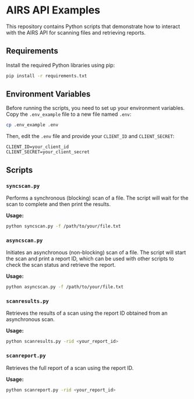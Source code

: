
# AIRS API Examples

This repository contains Python scripts that demonstrate how to interact with the AIRS API for scanning files and retrieving reports.

## Requirements

Install the required Python libraries using pip:

```bash
pip install -r requirements.txt
```

## Environment Variables

Before running the scripts, you need to set up your environment variables. Copy the `.env_example` file to a new file named `.env`:

```bash
cp .env_example .env
```

Then, edit the `.env` file and provide your `CLIENT_ID` and `CLIENT_SECRET`:

```
CLIENT_ID=your_client_id
CLIENT_SECRET=your_client_secret
```

## Scripts

### `syncscan.py`

Performs a synchronous (blocking) scan of a file. The script will wait for the scan to complete and then print the results.

**Usage:**

```bash
python syncscan.py -f /path/to/your/file.txt
```

### `asyncscan.py`

Initiates an asynchronous (non-blocking) scan of a file. The script will start the scan and print a report ID, which can be used with other scripts to check the scan status and retrieve the report.

**Usage:**

```bash
python asyncscan.py -f /path/to/your/file.txt
```

### `scanresults.py`

Retrieves the results of a scan using the report ID obtained from an asynchronous scan.

**Usage:**

```bash
python scanresults.py -rid <your_report_id>
```

### `scanreport.py`

Retrieves the full report of a scan using the report ID.

**Usage:**

```bash
python scanreport.py -rid <your_report_id>
```
